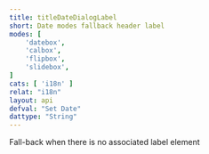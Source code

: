 ```yaml
---
title: titleDateDialogLabel
short: Date modes fallback header label
modes: [
	'datebox',
	'calbox',
	'flipbox',
	'slidebox',
]
cats: [ 'i18n' ]
relat: "i18n"
layout: api
defval: "Set Date"
dattype: "String"
---
```


Fall-back when there is no associated label element
